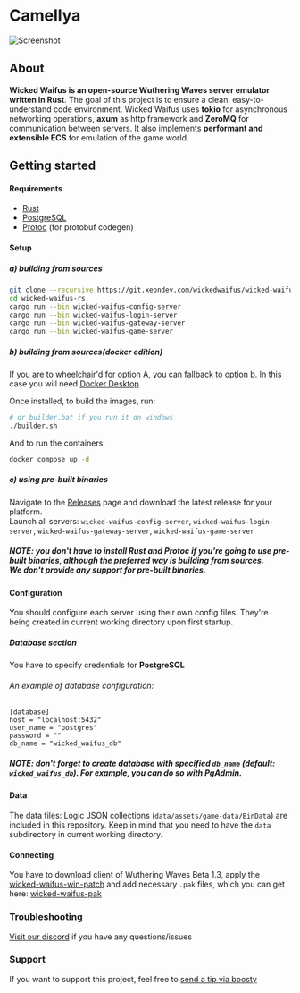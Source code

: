# Camellya

![Screenshot](screenshot.png)

## About
**Wicked Waifus is an open-source Wuthering Waves server emulator written in Rust**. 
The goal of this project is to ensure a clean, easy-to-understand code environment. 
Wicked Waifus uses **tokio** for asynchronous networking operations, **axum** as http framework and **ZeroMQ** for communication between servers.
It also implements **performant and extensible ECS** for emulation of the game world.

## Getting started
#### Requirements
- [Rust](https://www.rust-lang.org/tools/install)
- [PostgreSQL](https://www.postgresql.org/download/)
- [Protoc](https://github.com/protocolbuffers/protobuf/releases) (for protobuf codegen)

#### Setup
##### a) building from sources

```sh
git clone --recursive https://git.xeondev.com/wickedwaifus/wicked-waifus-rs.git
cd wicked-waifus-rs
cargo run --bin wicked-waifus-config-server
cargo run --bin wicked-waifus-login-server
cargo run --bin wicked-waifus-gateway-server
cargo run --bin wicked-waifus-game-server
```

##### b) building from sources(docker edition)
If you are to wheelchair'd for option A, you can fallback to option b.
In this case you will need [Docker Desktop](https://www.docker.com/products/docker-desktop/)

Once installed, to build the images, run:
```sh
# or builder.bat if you run it on windows
./builder.sh
```

And to run the containers:
```sh
docker compose up -d
```

##### c) using pre-built binaries
Navigate to the [Releases](https://git.xeondev.com/wickedwaifus/wicked-waifus-rs/releases)
page and download the latest release for your platform.<br>
Launch all servers: `wicked-waifus-config-server`, `wicked-waifus-login-server`, `wicked-waifus-gateway-server`, `wicked-waifus-game-server`

##### NOTE: you don't have to install Rust and Protoc if you're going to use pre-built binaries, although the preferred way is building from sources.<br>We don't provide any support for pre-built binaries.

#### Configuration
You should configure each server using their own config files. They're being created in current working directory upon first startup.

##### Database section
You have to specify credentials for **PostgreSQL**<br>
###### An example of database configuration:
```
[database]
host = "localhost:5432"
user_name = "postgres"
password = ""
db_name = "wicked_waifus_db"
```
##### NOTE: don't forget to create database with specified `db_name` (default: `wicked_waifus_db`). For example, you can do so with PgAdmin.

#### Data
The data files: Logic JSON collections (`data/assets/game-data/BinData`) are included in this repository. Keep in mind that you need to have the `data` subdirectory in current working directory.

#### Connecting
You have to download client of Wuthering Waves Beta 1.3, apply the [wicked-waifus-win-patch](https://git.xeondev.com/wickedwaifus/wicked-waifus-win-patch/releases) and add necessary `.pak` files, which you can get here: [wicked-waifus-pak](https://git.xeondev.com/wickedwaifus/wicked-waifus-pak)

### Troubleshooting
[Visit our discord](https://discord.gg/reversedrooms) if you have any questions/issues

### Support
If you want to support this project, feel free to [send a tip via boosty](https://boosty.to/xeondev/donate)